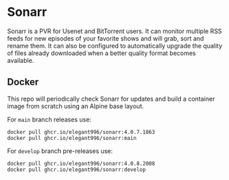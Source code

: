 # Sonarr
Sonarr is a PVR for Usenet and BitTorrent users. It can monitor multiple RSS feeds for new episodes of your favorite shows and will grab, sort and rename them. It can also be configured to automatically upgrade the quality of files already downloaded when a better quality format becomes available.

Docker
-----------------------------------------------
This repo will periodically check Sonarr for updates and build a container image from scratch using an Alpine base layout.

For `main` branch releases use:
```
docker pull ghcr.io/elegant996/sonarr:4.0.7.1863
docker pull ghcr.io/elegant996/sonarr:main
```

For `develop` branch pre-releases use:
```
docker pull ghcr.io/elegant996/sonarr:4.0.8.2008
docker pull ghcr.io/elegant996/sonarr:develop
```